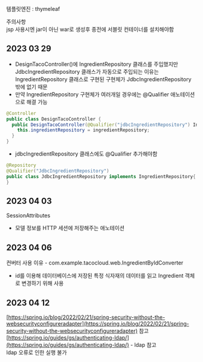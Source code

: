 템플릿엔진 : thymeleaf  

주의사항  
jsp 사용시엔 jar이 아닌 war로 생성후 종전에 서블릿 컨테이너를 설치해야함

2023 03 29
---
- DesignTacoController()에 IngredientRepository 클래스를 주입했지만 JdbcIngredientRepository 클래스가 자동으로 주입되는 이유는 IngredientRepository 클래스로 구현된 구현체가 JdbcIngredientRepository 밖에 없기 때문  
- 만약 IngredientRepository 구현체가 여러개일 경우에는 @Qualifier 애노테이션으로 해결 가능
```java
@Controller
public class DesignTacoController {
  public DesignTacoController(@Qualifier("jdbcIngredientRepository") IngredientRepository ingredientRepository) {
    this.ingredientRepository = ingredientRepository;
  }
}
```
- jdbcIngredientRepository 클래스에도 @Qualifier 추가해야함
```java
@Repository
@Qualifier("JdbcIngredientRepository")
public class JdbcIngredientRepository implements IngredientRepository{
}
```

2023 04 03
---
SessionAttributes
- 모델 정보를 HTTP 세션에 저장해주는 애노테이션

2023 04 06
---
컨버터 사용 이유 - com.example.tacocloud.web.IngredientByIdConverter
- id를 이용해 데이터베이스에 저장된 특정 식자재의 데이터를 읽고 Ingredient 객체로 변경하기 위해 사용

2023 04 12
---
[https://spring.io/blog/2022/02/21/spring-security-without-the-websecurityconfigureradapter](https://spring.io/blog/2022/02/21/spring-security-without-the-websecurityconfigureradapter) 참고  
[https://spring.io/guides/gs/authenticating-ldap/](https://spring.io/guides/gs/authenticating-ldap/) - ldap 참고  
ldap 오류로 인한 실행 불가